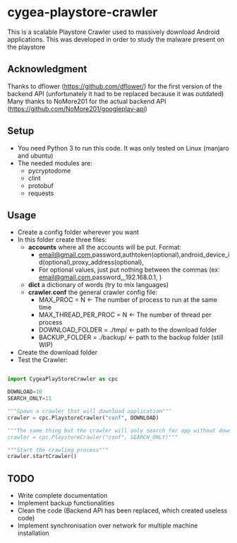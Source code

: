# cygea-playstore-crawler
This is a scalable Playstore Crawler used to massively download Android applications.
This was developed in order to study the malware present on the playstore


## Acknowledgment
Thanks to dflower (https://github.com/dflower/) for the first version of the backend API (unfortunately it had to be replaced because it was outdated)
Many thanks to NoMore201 for the actual backend API (https://github.com/NoMore201/googleplay-api)

## Setup

* You need Python 3 to run this code. It was only tested on Linux (manjaro and ubuntu)
* The needed modules are:
  * pycryptodome
  * clint
  * protobuf
  * requests

## Usage

* Create a config folder wherever you want
* In this folder create three files:
  * **accounts** where all the accounts will be put. Format:
    * email@gmail.com,password,authtoken(optional),android_device_id(optional),proxy_address(optional),
    * For optional values, just put nothing between the commas (ex: email@gmail.com,password,,,192.168.0.1, ) 
  * **dict** a dictionary of words (try to mix languages)
  * **crawler.conf** the general crawler config file:
    * MAX_PROC = N <- The number of process to run at the same time
    * MAX_THREAD_PER_PROC = N <- The number of thread per process
    * DOWNLOAD_FOLDER = ./tmp/ <- path to the download folder
    * BACKUP_FOLDER = ./backup/ <- path to the backup folder (still WIP)
* Create the download folder
* Test the Crawler:
```python

import CygeaPlayStoreCrawler as cpc	

DOWNLOAD=10
SEARCH_ONLY=11

"""Spawn a crawler that will download application"""
crawler = cpc.PlaystoreCrawler("conf", DOWNLOAD)

"""The same thing but the crawler will only search for app without downloading
crawler = cpc.PlaystoreCrawler("conf", SEARCH_ONLY)"""

"""Start the crawling process"""
crawler.startCrawler()
```

## TODO

* Write complete documentation
* Implement backup functionalities
* Clean the code (Backend API has been replaced, which created useless code)
* Implement synchronisation over network for multiple machine installation

